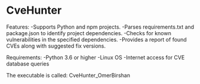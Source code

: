 # CveHunter

Features:
-Supports Python and npm projects.
-Parses requirements.txt and package.json to identify project dependencies.
-Checks for known vulnerabilities in the specified dependencies.
-Provides a report of found CVEs along with suggested fix versions.

Requirements:
-Python 3.6 or higher
-Linux OS
-Internet access for CVE database queries

The executable is called: CveHunter_OmerBirshan
